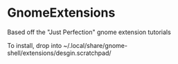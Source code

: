 # GnomeExtensions
Based off the "Just Perfection" gnome extension tutorials


To install, drop into ~/.local/share/gnome-shell/extensions/desgin.scratchpad/
